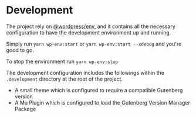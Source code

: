 # Development

The project rely on [@wordpress/env](https://developer.wordpress.org/block-editor/reference-guides/packages/packages-env/), and it contains all the necessary configuration to have the development environment up and running.

Simply run `yarn wp-env:start` or `yarn wp-env:start --xdebug` and you're good to go.

To stop the environment run `yarn wp-env:stop`

The development configuration includes the followings within the `.development` directory at the root of the project.

- A small theme which is configured to require a compatible Gutenberg version
- A Mu Plugin which is configured to load the Gutenberg Version Manager Package
